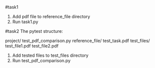 #task1
1. Add pdf file to reference_file directory
2. Run task1.py

#task2
The pytest structure:

project/
    test_pdf_comparison.py
    reference_file/
        test_task.pdf
    test_files/
        test_file1.pdf
        test_file2.pdf

1. Add tested files to test_files directory
2. Run test_pdf_comparison.py
